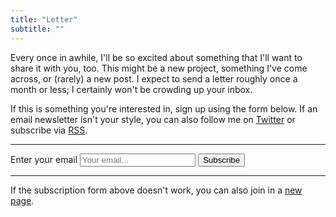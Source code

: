 ```yaml
---
title: "Letter"
subtitle: ""
---
```


Every once in awhile, I'll be so excited about something that I'll want to share it with you, too. This might be a new project, something I've come across, or (rarely) a new post. I expect to send a letter roughly once a month or less; I certainly won't be crowding up your inbox.

If this is something you're interested in, sign up using the form below. If an email newsletter isn't your style, you can also follow me on [Twitter](https://twitter.com/milesmccain/) or subscribe via [RSS](/index.xml).

<hr class="sep h-1">
<div class="aside">
    <form
        action="https://buttondown.email/api/emails/embed-subscribe/milesmccain"
        method="post"
        target="popupwindow"
        onsubmit="window.open('https://buttondown.email/milesmccain', 'popupwindow')"
        class="embeddable-buttondown-form"
    >
    <label for="bd-email" class="label">Enter your email</label>
    <input type="email" name="email" id="bd-email" class="input ~neutral !low bg-neutral-000 mt-2 mb-3 shadow-none max-w-sm block" placeholder="Your email...">
    <input type="hidden" value="1" name="embed"></input>
    <button class="button ~urge" type="submit">Subscribe</button>
    </form>
</div>
<hr class="sep h-1">

If the subscription form above doesn't work, you can also join in a [new page](https://buttondown.email/milesmccain).